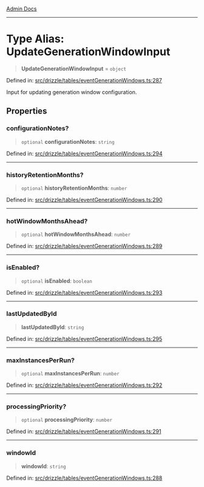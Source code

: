 [Admin Docs](/)

***

# Type Alias: UpdateGenerationWindowInput

> **UpdateGenerationWindowInput** = `object`

Defined in: [src/drizzle/tables/eventGenerationWindows.ts:287](https://github.com/Sourya07/talawa-api/blob/3df16fa5fb47e8947dc575f048aef648ae9ebcf8/src/drizzle/tables/eventGenerationWindows.ts#L287)

Input for updating generation window configuration.

## Properties

### configurationNotes?

> `optional` **configurationNotes**: `string`

Defined in: [src/drizzle/tables/eventGenerationWindows.ts:294](https://github.com/Sourya07/talawa-api/blob/3df16fa5fb47e8947dc575f048aef648ae9ebcf8/src/drizzle/tables/eventGenerationWindows.ts#L294)

***

### historyRetentionMonths?

> `optional` **historyRetentionMonths**: `number`

Defined in: [src/drizzle/tables/eventGenerationWindows.ts:290](https://github.com/Sourya07/talawa-api/blob/3df16fa5fb47e8947dc575f048aef648ae9ebcf8/src/drizzle/tables/eventGenerationWindows.ts#L290)

***

### hotWindowMonthsAhead?

> `optional` **hotWindowMonthsAhead**: `number`

Defined in: [src/drizzle/tables/eventGenerationWindows.ts:289](https://github.com/Sourya07/talawa-api/blob/3df16fa5fb47e8947dc575f048aef648ae9ebcf8/src/drizzle/tables/eventGenerationWindows.ts#L289)

***

### isEnabled?

> `optional` **isEnabled**: `boolean`

Defined in: [src/drizzle/tables/eventGenerationWindows.ts:293](https://github.com/Sourya07/talawa-api/blob/3df16fa5fb47e8947dc575f048aef648ae9ebcf8/src/drizzle/tables/eventGenerationWindows.ts#L293)

***

### lastUpdatedById

> **lastUpdatedById**: `string`

Defined in: [src/drizzle/tables/eventGenerationWindows.ts:295](https://github.com/Sourya07/talawa-api/blob/3df16fa5fb47e8947dc575f048aef648ae9ebcf8/src/drizzle/tables/eventGenerationWindows.ts#L295)

***

### maxInstancesPerRun?

> `optional` **maxInstancesPerRun**: `number`

Defined in: [src/drizzle/tables/eventGenerationWindows.ts:292](https://github.com/Sourya07/talawa-api/blob/3df16fa5fb47e8947dc575f048aef648ae9ebcf8/src/drizzle/tables/eventGenerationWindows.ts#L292)

***

### processingPriority?

> `optional` **processingPriority**: `number`

Defined in: [src/drizzle/tables/eventGenerationWindows.ts:291](https://github.com/Sourya07/talawa-api/blob/3df16fa5fb47e8947dc575f048aef648ae9ebcf8/src/drizzle/tables/eventGenerationWindows.ts#L291)

***

### windowId

> **windowId**: `string`

Defined in: [src/drizzle/tables/eventGenerationWindows.ts:288](https://github.com/Sourya07/talawa-api/blob/3df16fa5fb47e8947dc575f048aef648ae9ebcf8/src/drizzle/tables/eventGenerationWindows.ts#L288)
